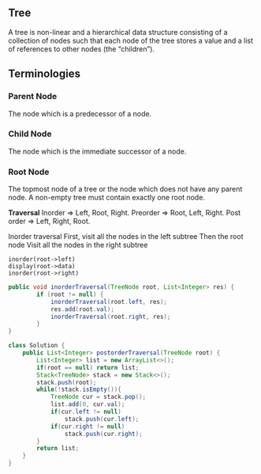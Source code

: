 ## Tree

A tree is non-linear and a hierarchical data structure consisting of a collection of nodes such that each node of the tree stores a value and a list of references to other nodes (the “children”).

## Terminologies

### Parent Node
The node which is a predecessor of a node.

### Child Node
The node which is the immediate successor of a node.

### Root Node
The topmost node of a tree or the node which does not have any parent node.
A non-empty tree must contain exactly one root node.

__Traversal__
Inorder => Left, Root, Right.
Preorder => Root, Left, Right.
Post order => Left, Right, Root.

Inorder traversal
First, visit all the nodes in the left subtree
Then the root node
Visit all the nodes in the right subtree
```
inorder(root->left)
display(root->data)
inorder(root->right)
```

```java
public void inorderTraversal(TreeNode root, List<Integer> res) {
        if (root != null) {
            inorderTraversal(root.left, res);
            res.add(root.val);
            inorderTraversal(root.right, res);
        }
}
```

```java
class Solution {
    public List<Integer> postorderTraversal(TreeNode root) {
        List<Integer> list = new ArrayList<>();
        if(root == null) return list;
        Stack<TreeNode> stack = new Stack<>();
        stack.push(root);
        while(!stack.isEmpty()){
            TreeNode cur = stack.pop();
            list.add(0, cur.val);
            if(cur.left != null)
                stack.push(cur.left);
            if(cur.right != null)
                stack.push(cur.right);
        }
        return list;
    }
}
```
